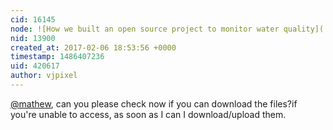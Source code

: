 ```yaml
---
cid: 16145
node: ![How we built an open source project to monitor water quality](../notes/vjpixel/02-02-2017/how-we-built-an-open-source-project-to-monitor-water-quality)
nid: 13900
created_at: 2017-02-06 18:53:56 +0000
timestamp: 1486407236
uid: 420617
author: vjpixel
---
```


[@mathew](/profile/mathew), can you please check now if you can download the files?if you're unable to access, as soon as I can I download/upload them.